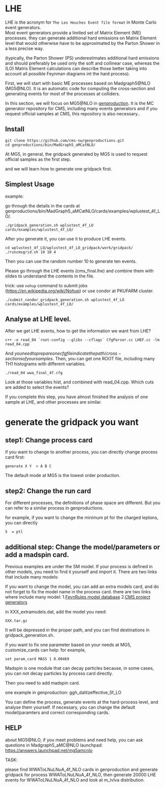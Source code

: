 # LHE

LHE is the acronym for ```The Les Houches Event file format``` in Monte Carlo event generators.<br />
Most event generators provide a limited set of Matrix Element (ME) processes. they can  generate additional hard emissions on Matrix Element level that would otherwise have to be approximated by the Parton Shower in a less precise way. <br />

(typically, the Parton Shower (PS) underestimates additional hard emissions and should preferably be used only the soft and collinear case, whereas the (LO) Matrix Element calculations can describe those better taking into account all possible Feynman diagrams int the hard process). <br />

First, we will start with basic ME processes based on Madgraph5@NLO (MG5@NLO). It is an automatic code for computing the cross-section and generating events for most of the processes at colliders.<br />

In this section, we will focus on MG5@NLO in [genproduction](https://github.com/cms-sw/genproductions/tree/dace43b7b79c6c7d01d80bb17b96db6d84326830). It is the MC generator repository for CMS, including many events generators and if you request official samples at CMS, this repository is also necessary..



## Install

```
git clone https://github.com/cms-sw/genproductions.git 
cd genproductions/bin/MadGraph5_aMCatNLO/
```

At MG5, in general, the gridpack generated by MG5 is used to request official samples as the first step.


and we will learn how to generate one gridpack first.

## Simplest Usage

example:

go through the details in the cards at genproductions/bin/MadGraph5_aMCatNLO/cards/examples/wplustest_4f_LO/.


```
./gridpack_generation.sh wplustest_4f_LO cards/examples/wplustest_4f_LO/

```

After you generate it, you can use it to produce LHE events.

``` 
cd wplustest_4f_LO/wplustest_4f_LO_gridpack/work/gridpack/
./runcmsgrid.sh 10 10 4  
```
Then you can use the random number 10 to generate ten events.

Please go through the LHE events (cms_final.lhe) and combine them with slides to understand the contents in the file.

trick: use ```nohup``` command to submit jobs (https://en.wikipedia.org/wiki/Nohup) or use condor at PKUFARM cluster.

```
./submit_condor_gridpack_generation.sh wplustest_4f_LO cards/examples/wplustest_4f_LO/

```

## Analyse at LHE level. 

After we get LHE events, how to get the information we want from LHE?


```
c++ -o read_04 `root-config --glibs --cflags` CfgParser.cc LHEF.cc -lm read_04.cpp
```
And $you need to prepare one cfg file indicate the path/cross-sections of your samples$.
Then, you can get one ROOT file, including many TH1 histograms with different variables.


```
./read_04 wwa_final_4f.cfg
```

Look at those variables hist, and combined with read_04.cpp. Which cuts are added to select the events?

If you complete this step, you have almost finished the analysis of one sample at LHE, and other processes are similar.


# generate the gridpack you want

## step1: Change process card

if you want to change to another process, you can directly change process card first:

```
generate X Y  > A B C 
```
The default mode at MG5 is the lowest order production.


## step2: Change the run card
For different processes, the definitions of phase space are different. But you can refer to a similar process in genproductions.

for example, if you want to change the minimum pt for the charged leptons, you can directly

```
5  = ptl
```


## additional step: Change the model/parameters or add a madspin card.
Previous examples are under the SM model. If your process is defined in other models, you need to find it yourself and import it.
There are two links that include many models: 

If you want to change the model, you can add an extra models card, and do not forget to fix the model name in the process card.
there are two links where include many model: 
1.[FeynRules model database](https://feynrules.irmp.ucl.ac.be/wiki/ModelDatabaseMainPage)
2.[CMS project generators](https://cms-project-generators.web.cern.ch/cms-project-generators/)

in XXX_extramodels.dat, add the model you need:
```
XXX.tar.gz
```

It will be depressed in the proper path, and you can find destinations in gridpack_generation.sh.

if you want to fix one parameter based on your needs at MG5, customize_cards can help:
for example,

```
set param_card MASS 1 0.00469
```
Madspin is one module that can decay particles because, in some cases, you can not decay particles by process card directly. 

Then you need to add madspin card.

one example in genproduction:
ggh_dalitzeffective_5f_LO

You can define the process, generate events at the hard-process level, and analyse them yourself. 
If necessary, you can change the default model/paramters and correct corresponding cards.



## HELP

about MG5@NLO, if you meet problems and need help, you can ask questions in Madgraph5_aMC@NLO launchpad: https://answers.launchpad.net/mg5amcnlo

TASK:

please find WWAToLNuLNuA_4f_NLO cards in genproduction and generate gridpack for process WWAToLNuLNuA_4f_NLO, then generate 20000 LHE events for WWAToLNuLNuA_4f_NLO and look at m_lvlva distribution.
